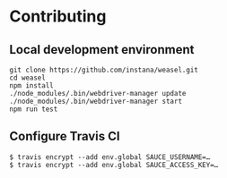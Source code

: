 # Contributing

## Local development environment

```
git clone https://github.com/instana/weasel.git
cd weasel
npm install
./node_modules/.bin/webdriver-manager update
./node_modules/.bin/webdriver-manager start
npm run test
```

## Configure Travis CI

```
$ travis encrypt --add env.global SAUCE_USERNAME=…
$ travis encrypt --add env.global SAUCE_ACCESS_KEY=…
```
